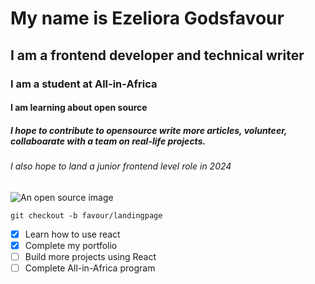 # My name is Ezeliora Godsfavour
## I am a frontend developer and technical writer
### I am a student at All-in-Africa
#### I am learning about open source 
##### I hope to contribute to opensource write more articles, volunteer, collaboarate with a team on real-life projects.
###### I also hope to land a junior frontend level role in 2024
![An open source image ](https://swamediainc.storage.googleapis.com/swa.co.id/wp-content/uploads/2018/04/07233205/Open-Source.jpg)
```
git checkout -b favour/landingpage
```
- [x] Learn how to use react
- [x] Complete my portfolio
- [ ] Build more projects using React
- [ ] Complete All-in-Africa program
